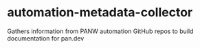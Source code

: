 # automation-metadata-collector
Gathers information from PANW automation GitHub repos to build documentation for pan.dev
